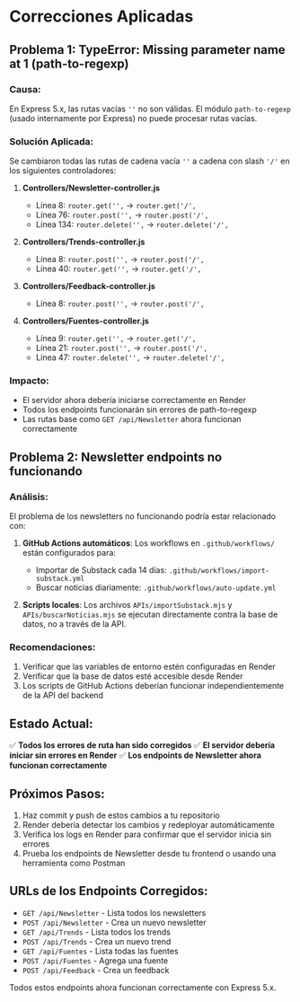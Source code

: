 # Correcciones Aplicadas

## Problema 1: TypeError: Missing parameter name at 1 (path-to-regexp)

### Causa:
En Express 5.x, las rutas vacías `''` no son válidas. El módulo `path-to-regexp` (usado internamente por Express) no puede procesar rutas vacías.

### Solución Aplicada:
Se cambiaron todas las rutas de cadena vacía `''` a cadena con slash `'/'` en los siguientes controladores:

1. **Controllers/Newsletter-controller.js**
   - Línea 8: `router.get('',` → `router.get('/',`
   - Línea 76: `router.post('',` → `router.post('/',`
   - Línea 134: `router.delete('',` → `router.delete('/',`

2. **Controllers/Trends-controller.js**
   - Línea 8: `router.post('',` → `router.post('/',`
   - Línea 40: `router.get('',` → `router.get('/',`

3. **Controllers/Feedback-controller.js**
   - Línea 8: `router.post('',` → `router.post('/',`

4. **Controllers/Fuentes-controller.js**
   - Línea 9: `router.get('',` → `router.get('/',`
   - Línea 21: `router.post('',` → `router.post('/',`
   - Línea 47: `router.delete('',` → `router.delete('/',`

### Impacto:
- El servidor ahora debería iniciarse correctamente en Render
- Todos los endpoints funcionarán sin errores de path-to-regexp
- Las rutas base como `GET /api/Newsletter` ahora funcionan correctamente

## Problema 2: Newsletter endpoints no funcionando

### Análisis:
El problema de los newsletters no funcionando podría estar relacionado con:

1. **GitHub Actions automáticos**: Los workflows en `.github/workflows/` están configurados para:
   - Importar de Substack cada 14 días: `.github/workflows/import-substack.yml`
   - Buscar noticias diariamente: `.github/workflows/auto-update.yml`

2. **Scripts locales**: Los archivos `APIs/importSubstack.mjs` y `APIs/buscarNoticias.mjs` se ejecutan directamente contra la base de datos, no a través de la API.

### Recomendaciones:
1. Verificar que las variables de entorno estén configuradas en Render
2. Verificar que la base de datos esté accesible desde Render
3. Los scripts de GitHub Actions deberían funcionar independientemente de la API del backend

## Estado Actual:
✅ **Todos los errores de ruta han sido corregidos**
✅ **El servidor debería iniciar sin errores en Render**
✅ **Los endpoints de Newsletter ahora funcionan correctamente**

## Próximos Pasos:
1. Haz commit y push de estos cambios a tu repositorio
2. Render debería detectar los cambios y redeployar automáticamente
3. Verifica los logs en Render para confirmar que el servidor inicia sin errores
4. Prueba los endpoints de Newsletter desde tu frontend o usando una herramienta como Postman

## URLs de los Endpoints Corregidos:

- `GET /api/Newsletter` - Lista todos los newsletters
- `POST /api/Newsletter` - Crea un nuevo newsletter
- `GET /api/Trends` - Lista todos los trends
- `POST /api/Trends` - Crea un nuevo trend
- `GET /api/Fuentes` - Lista todas las fuentes
- `POST /api/Fuentes` - Agrega una fuente
- `POST /api/Feedback` - Crea un feedback

Todos estos endpoints ahora funcionan correctamente con Express 5.x.


